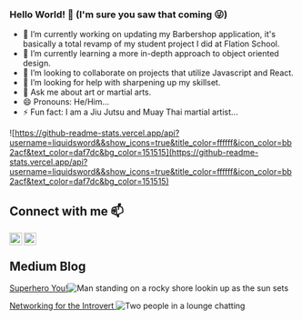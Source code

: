 ### Hello World! 🥳 (I'm sure you saw that coming 😜)

- 🔭 I’m currently working on updating my Barbershop application, it's basically a total revamp of my student project I did at Flation School.
- 🌱 I’m currently learning a more in-depth approach to object oriented design.
- 👯 I’m looking to collaborate on projects that utilize Javascript and React.
- 🤔 I’m looking for help with sharpening up my skillset.
- 💬 Ask me about art or martial arts.
- 😄 Pronouns: He/Him...
- ⚡ Fun fact: I am a Jiu Jutsu and Muay Thai martial artist...

![https://github-readme-stats.vercel.app/api?username=liquidsword&&show_icons=true&title_color=ffffff&icon_color=bb2acf&text_color=daf7dc&bg_color=151515](https://github-readme-stats.vercel.app/api?username=liquidsword&&show_icons=true&title_color=ffffff&icon_color=bb2acf&text_color=daf7dc&bg_color=151515)

## Connect with me 📫

[<img align="left" alt="mr.mainevent | Instagram" width="22px" src="https://cdn.jsdelivr.net/npm/simple-icons@v3/icons/instagram.svg" />](https://www.instagram.com/mr.mainevent/)
[<img align="left" alt="liquidsword | LinkedIn" width="22px" src="https://cdn.jsdelivr.net/npm/simple-icons@v3/icons/linkedin.svg" />](https://www.linkedin.com/in/auden-robertson-mba-88a75117/)
</br>

## Medium Blog
[Superhero You!](https://medium.com/@audenrobertson/superhero-you-1c097df46b22)![Man standing on a rocky shore lookin up as the sun sets](https://miro.medium.com/max/2000/1*FPSo2-VxjUzvX8xRfWfu5A.jpeg)

[Networking for the Introvert ](https://medium.com/@audenrobertson/networking-for-the-introvert-5d72779567f7)![Two people in a lounge chatting](https://miro.medium.com/max/2000/1*ikilL3JE1XxExbCkkoV7vQ.jpeg)


